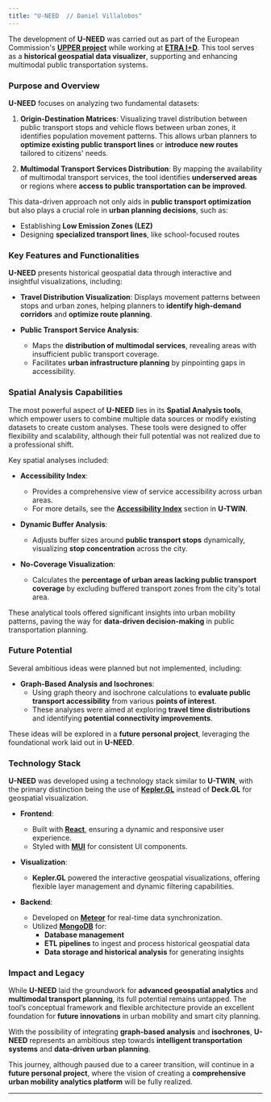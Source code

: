 ```yaml
---
title: "U-NEED  // Daniel Villalobos"
---
```


The development of **U-NEED** was carried out as part of the European Commission's <a href="https://www.upperprojecteu.eu/" target="_blank" rel="noopener noreferrer">**UPPER project**</a> while working at <a href="https://www.grupoetra.com/" target="_blank" rel="noopener noreferrer">**ETRA I+D**</a>. This tool serves as a **historical geospatial data visualizer**, supporting and enhancing multimodal public transportation systems.

### Purpose and Overview

**U-NEED** focuses on analyzing two fundamental datasets:

1. **Origin-Destination Matrices**: Visualizing travel distribution between public transport stops and vehicle flows between urban zones, it identifies population movement patterns. This allows urban planners to **optimize existing public transport lines** or **introduce new routes** tailored to citizens' needs.

2. **Multimodal Transport Services Distribution**: By mapping the availability of multimodal transport services, the tool identifies **underserved areas** or regions where **access to public transportation can be improved**.

This data-driven approach not only aids in **public transport optimization** but also plays a crucial role in **urban planning decisions**, such as:

- Establishing **Low Emission Zones (LEZ)**
- Designing **specialized transport lines**, like school-focused routes

### Key Features and Functionalities

**U-NEED** presents historical geospatial data through interactive and insightful visualizations, including:

- **Travel Distribution Visualization**: Displays movement patterns between stops and urban zones, helping planners to **identify high-demand corridors** and **optimize route planning**.

- **Public Transport Service Analysis**:
  - Maps the **distribution of multimodal services**, revealing areas with insufficient public transport coverage.
  - Facilitates **urban infrastructure planning** by pinpointing gaps in accessibility.

### Spatial Analysis Capabilities

The most powerful aspect of **U-NEED** lies in its **Spatial Analysis tools**, which empower users to combine multiple data sources or modify existing datasets to create custom analyses. These tools were designed to offer flexibility and scalability, although their full potential was not realized due to a professional shift.

Key spatial analyses included:

- **Accessibility Index**:

  - Provides a comprehensive view of service accessibility across urban areas.
  - For more details, see the <a href="/utwin#accessibility-index" target="_blank" rel="noopener noreferrer">**Accessibility Index**</a> section in **U-TWIN**.

- **Dynamic Buffer Analysis**:

  - Adjusts buffer sizes around **public transport stops** dynamically, visualizing **stop concentration** across the city.

- **No-Coverage Visualization**:
  - Calculates the **percentage of urban areas lacking public transport coverage** by excluding buffered transport zones from the city's total area.

These analytical tools offered significant insights into urban mobility patterns, paving the way for **data-driven decision-making** in public transportation planning.

### Future Potential

Several ambitious ideas were planned but not implemented, including:

- **Graph-Based Analysis and Isochrones**:
  - Using graph theory and isochrone calculations to **evaluate public transport accessibility** from various **points of interest**.
  - These analyses were aimed at exploring **travel time distributions** and identifying **potential connectivity improvements**.

These ideas will be explored in a **future personal project**, leveraging the foundational work laid out in **U-NEED**.

### Technology Stack

**U-NEED** was developed using a technology stack similar to **U-TWIN**, with the primary distinction being the use of <a href="https://kepler.gl/" target="_blank" rel="noopener noreferrer">**Kepler.GL**</a> instead of **Deck.GL** for geospatial visualization.

- **Frontend**:

  - Built with <a href="https://react.dev/)" target="_blank" rel="noopener noreferrer">**React**</a>, ensuring a dynamic and responsive user experience.
  - Styled with <a href="https://mui.com/)" target="_blank" rel="noopener noreferrer">**MUI**</a> for consistent UI components.

- **Visualization**:

  - **Kepler.GL** powered the interactive geospatial visualizations, offering flexible layer management and dynamic filtering capabilities.

- **Backend**:
  - Developed on <a href="https://www.meteor.com/)" target="_blank" rel="noopener noreferrer">**Meteor**</a> for real-time data synchronization.
  - Utilized <a href="https://www.mongodb.com/)" target="_blank" rel="noopener noreferrer">**MongoDB**</a> for:
    - **Database management**
    - **ETL pipelines** to ingest and process historical geospatial data
    - **Data storage and historical analysis** for generating insights

### Impact and Legacy

While **U-NEED** laid the groundwork for **advanced geospatial analytics** and **multimodal transport planning**, its full potential remains untapped. The tool’s conceptual framework and flexible architecture provide an excellent foundation for **future innovations** in urban mobility and smart city planning.

With the possibility of integrating **graph-based analysis** and **isochrones**, **U-NEED** represents an ambitious step towards **intelligent transportation systems** and **data-driven urban planning**.

This journey, although paused due to a career transition, will continue in a **future personal project**, where the vision of creating a **comprehensive urban mobility analytics platform** will be fully realized.

---
